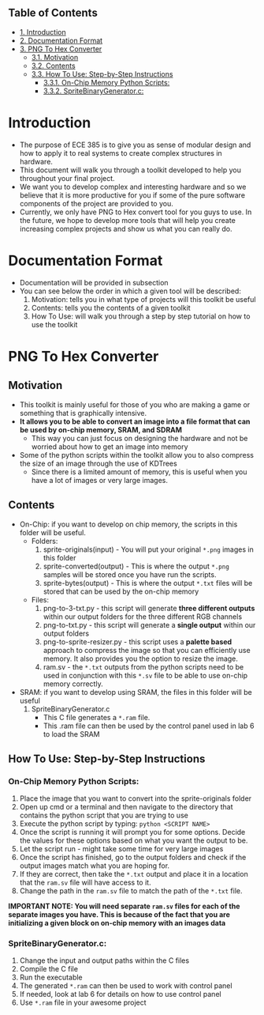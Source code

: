 <div id="table-of-contents">
<h2>Table of Contents</h2>
<div id="text-table-of-contents">
<ul>
<li><a href="#org24df40d">1. Introduction</a></li>
<li><a href="#orgd533367">2. Documentation Format</a></li>
<li><a href="#orgde25405">3. PNG To Hex Converter</a>
<ul>
<li><a href="#orgd4fa1d3">3.1. Motivation</a></li>
<li><a href="#org10fb41a">3.2. Contents</a></li>
<li><a href="#orgf1439b2">3.3. How To Use: Step-by-Step Instructions</a>
<ul>
<li><a href="#orga38a627">3.3.1. On-Chip Memory Python Scripts:</a></li>
<li><a href="#orgaa5343b">3.3.2. SpriteBinaryGenerator.c:</a></li>
</ul>
</li>
</ul>
</li>
</ul>
</div>
</div>


<a id="org24df40d"></a>

# Introduction

-   The purpose of ECE 385 is to give you as sense of modular design and how to apply it to real systems to create complex structures in hardware.
-   This document will walk you through a toolkit developed to help you throughout your final project.
-   We want you to develop complex and interesting hardware and so we believe that it is more productive for you if some of the pure software components of the project are provided to you.
-   Currently, we only have PNG to Hex convert tool for you guys to use. In the future, we hope to develop more tools that will help you create increasing complex projects and show us what you can really do.


<a id="orgd533367"></a>

# Documentation Format

-   Documentation will be provided in subsection
-   You can see below the order in which a given tool will be described:
    1.  Motivation: tells you in what type of projects will this toolkit be useful
    2.  Contents: tells you the contents of a given toolkit
    3.  How To Use: will walk you through a step by step tutorial on how to use the toolkit


<a id="orgde25405"></a>

# PNG To Hex Converter


<a id="orgd4fa1d3"></a>

## Motivation

-   This toolkit is mainly useful for those of you who are making a game or something that is graphically intensive.
-   **It allows you to be able to convert an image into a file format that can be used by on-chip memory, SRAM, and SDRAM**
    -   This way you can just focus on designing the hardware and not be worried about how to get an image into memory
-   Some of the python scripts within the toolkit allow you to also compress the size of an image through the use of KDTrees
    -   Since there is a limited amount of memory, this is useful when you have a lot of images or very large images.


<a id="org10fb41a"></a>

## Contents

-   On-Chip: if you want to develop on chip memory, the scripts in this folder will be useful.
    -   Folders:
        1.  sprite-originals(input) - You will put your original `*.png` images in this folder
        2.  sprite-converted(output) - This is where the output `*.png` samples will be stored once you have run the scripts.
        3.  sprite-bytes(output) - This is where the output `*.txt` files will be stored that can be used by the on-chip memory
    -   Files:
        1.  png-to-3-txt.py - this script will generate **three different outputs** within our output folders for the three different RGB channels
        2.  png-to-txt.py - this script will generate a **single output** within our output folders
        3.  png-to-sprite-resizer.py - this script uses a **palette based** approach to compress the image so that you can efficiently use memory. It also provides you the option to resize the image.
        4.  ram.sv - the `*.txt` outputs from the python scripts need to be used in conjunction with this `*.sv` file to be able to use on-chip memory correctly.
-   SRAM: if you want to develop using SRAM, the files in this folder will be useful
    1.  SpriteBinaryGenerator.c
        -   This C file generates a `*.ram` file.
        -   This .ram file can then be used by the control panel used in lab 6 to load the SRAM


<a id="orgf1439b2"></a>

## How To Use: Step-by-Step Instructions


<a id="orga38a627"></a>

### On-Chip Memory Python Scripts:

1.  Place the image that you want to convert into the sprite-originals folder
2.  Open up cmd or a terminal and then navigate to the directory that contains the python script that you are trying to use
3.  Execute the python script by typing: `python <SCRIPT NAME>`
4.  Once the script is running it will prompt you for some options. Decide the values for these options based on what you want the output to be.
5.  Let the script run - might take some time for very large images
6.  Once the script has finished, go to the output folders and check if the output images match what you are hoping for.
7.  If they are correct, then take the `*.txt` output and place it in a location that the `ram.sv` file will have access to it.
8.  Change the path in the `ram.sv` file to match the path of the `*.txt` file.

**IMPORTANT NOTE: You will need separate `ram.sv` files for each of the separate images you have. This is because of the fact that you are initializing a given block on on-chip memory with an images data**


<a id="orgaa5343b"></a>

### SpriteBinaryGenerator.c:

1.  Change the input and output paths within the C files
2.  Compile the C file
3.  Run the executable
4.  The generated `*.ram` can then be used to work with control panel
5.  If needed, look at lab 6 for details on how to use control panel
6.  Use `*.ram` file in your awesome project

